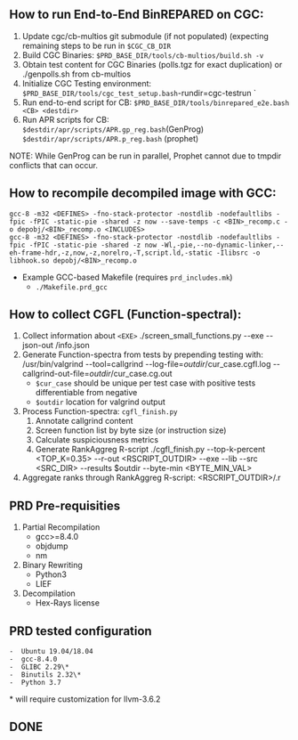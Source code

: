 ## How to run End-to-End BinREPARED on CGC:


1. Update cgc/cb-multios git submodule (if not populated)
   (expecting remaining steps to be run in `$CGC_CB_DIR`
2. Build CGC Binaries: `$PRD_BASE_DIR/tools/cb-multios/build.sh -v`
3. Obtain test content for CGC Binaries (polls.tgz for exact duplication)
   or ./genpolls.sh from cb-multios
4. Initialize CGC Testing environment: 
    `$PRD_BASE_DIR/tools/cgc_test_setup.bash`-rundir=cgc-testrun <CGC CBS>`
5. Run end-to-end script for CB:
    `$PRD_BASE_DIR/tools/binrepared_e2e.bash <CB> <destdir>`
6. Run APR scripts for CB:
    `$destdir/apr/scripts/APR.gp_reg.bash`(GenProg)
    `$destdir/apr/scripts/APR.p_reg.bash` (prophet)

NOTE: While GenProg can be run in parallel, Prophet cannot due to tmpdir conflicts that can occur.


## How to recompile decompiled image with GCC:

	gcc-8 -m32 <DEFINES> -fno-stack-protector -nostdlib -nodefaultlibs -fpic -fPIC -static-pie -shared -z now --save-temps -c <BIN>_recomp.c -o depobj/<BIN>_recomp.o <INCLUDES>
	gcc-8 -m32 <DEFINES> -fno-stack-protector -nostdlib -nodefaultlibs -fpic -fPIC -static-pie -shared -z now -Wl,-pie,--no-dynamic-linker,--eh-frame-hdr,-z,now,-z,norelro,-T,script.ld,-static -Ilibsrc -o libhook.so depobj/<BIN>_recomp.o

- Example GCC-based Makefile (requires `prd_includes.mk`)
	- `./Makefile.prd_gcc`

## How to collect CGFL (Function-spectral):

1. Collect information about `<EXE>`
	./screen_small_functions.py --exe <EXE> --json-out <OUT>/info.json
2. Generate Function-spectra from tests by prepending testing with:
	/usr/bin/valgrind --tool=callgrind --log-file=$outdir/$cur_case.cgfl.log --callgrind-out-file=$outdir/$cur_case.cg.out
	- `$cur_case` should be unique per test case with positive tests differentiable from negative
	- `$outdir` location for valgrind output 
3. Process Function-spectra: `cgfl_finish.py`
	1. Annotate callgrind content
	2. Screen function list by byte size (or instruction size)
	3. Calculate suspiciousness metrics
	4. Generate RankAggreg R-script
	./cgfl_finish.py --top-k-percent <TOP_K=0.35> --r-out <RSCRIPT_OUTDIR> --exe <EXE> --lib <LIBSOS> --src <SRC_DIR> --results $outdir --byte-min <BYTE_MIN_VAL>
4. Aggregate ranks through RankAggreg R-script:
	<RSCRIPT_OUTDIR>/<EXE>.r

## PRD Pre-requisities

1. Partial Recompilation
    - gcc>=8.4.0
    - objdump
    - nm
2. Binary Rewriting
    - Python3
    - LIEF
3. Decompilation
    - Hex-Rays license

## PRD tested configuration

    -  Ubuntu 19.04/18.04
    -  gcc-8.4.0
    -  GLIBC 2.29\* 
    -  Binutils 2.32\*
    -  Python 3.7

\* will require customization for llvm-3.6.2

## DONE

